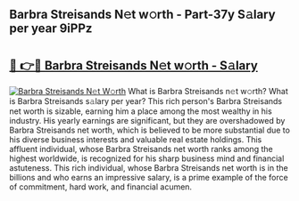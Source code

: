 ## Barbra Streisands N𝚎t w𝚘rth - Part-37y S𝚊lary per year 9iPPz

# <h2><a href="http://gc1whw.nevu.top/?p=Barbra+Streisands">🔗 👉🔴 Barbra Streisands N𝚎t w𝚘rth - S𝚊lary</a></h2>

[![Barbra Streisands N𝚎t W𝚘rth](https://i.imgur.com/Oavwk0R.jpeg)](http://gc1whw.nevu.top/?p=Barbra+Streisands)
What is Barbra Streisands n𝚎t w𝚘rth? What is Barbra Streisands s𝚊lary per year?
This rich person's Barbra Streisands net worth is sizable, earning him a place among the most wealthy in his industry. His yearly earnings are significant, but they are overshadowed by Barbra Streisands net worth, which is believed to be more substantial due to his diverse business interests and valuable real estate holdings. This affluent individual, whose Barbra Streisands net worth ranks among the highest worldwide, is recognized for his sharp business mind and financial astuteness. This rich individual, whose Barbra Streisands net worth is in the billions and who earns an impressive salary, is a prime example of the force of commitment, hard work, and financial acumen.
